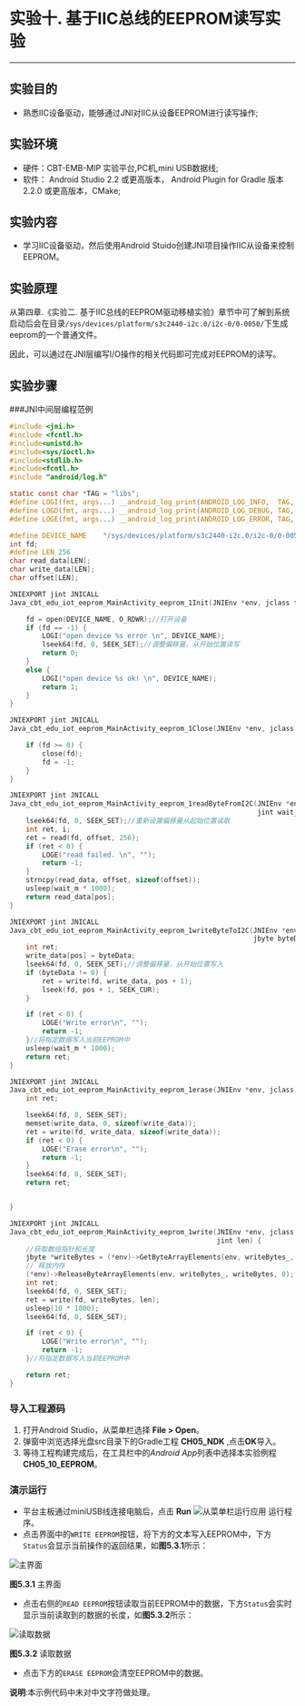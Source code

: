 # 实验十. 基于IIC总线的EEPROM读写实验

---
##  实验目的

* 熟悉IIC设备驱动，能够通过JNI对IIC从设备EEPROM进行读写操作; 

##  实验环境

* 硬件：CBT-EMB-MIP 实验平台,PC机,mini USB数据线;
* 软件： Android Studio 2.2 或更高版本， Android Plugin for Gradle 版本 2.2.0 或更高版本，CMake;

##  实验内容

* 学习IIC设备驱动，然后使用Android Stuido创建JNI项目操作IIC从设备来控制EEPROM。

##  实验原理

从第四章.《实验二. 基于IIC总线的EEPROM驱动移植实验》章节中可了解到系统启动后会在目录`/sys/devices/platform/s3c2440-i2c.0/i2c-0/0-0050/`下生成eeprom的一个普通文件。

因此，可以通过在JNI层编写I/O操作的相关代码即可完成对EEPROM的读写。

##  实验步骤

###JNI中间层编程范例  

```c
#include <jni.h>
#include <fcntl.h>
#include<unistd.h>
#include<sys/ioctl.h>
#include<stdlib.h>
#include<fcntl.h>
#include "android/log.h"

static const char *TAG = "libs";
#define LOGI(fmt, args...) __android_log_print(ANDROID_LOG_INFO,  TAG, fmt, ##args)
#define LOGD(fmt, args...) __android_log_print(ANDROID_LOG_DEBUG, TAG, fmt, ##args)
#define LOGE(fmt, args...) __android_log_print(ANDROID_LOG_ERROR, TAG, fmt, ##args)

#define DEVICE_NAME    "/sys/devices/platform/s3c2440-i2c.0/i2c-0/0-0050/eeprom"
int fd;
#define LEN 256
char read_data[LEN];
char write_data[LEN];
char offset[LEN];

JNIEXPORT jint JNICALL
Java_cbt_edu_iot_eeprom_MainActivity_eeprom_1Init(JNIEnv *env, jclass type) {

    fd = open(DEVICE_NAME, O_RDWR);//打开设备
    if (fd == -1) {
        LOGI("open device %s error \n", DEVICE_NAME);
        lseek64(fd, 0, SEEK_SET);//调整偏移量，从开始位置读写
        return 0;
    }
    else {
        LOGI("open device %s ok! \n", DEVICE_NAME);
        return 1;
    }
}

JNIEXPORT jint JNICALL
Java_cbt_edu_iot_eeprom_MainActivity_eeprom_1Close(JNIEnv *env, jclass type) {

    if (fd >= 0) {
        close(fd);
        fd = -1;
    }
}

JNIEXPORT jint JNICALL
Java_cbt_edu_iot_eeprom_MainActivity_eeprom_1readByteFromI2C(JNIEnv *env, jclass type, jint pos,
                                                             jint wait_m) {
    lseek64(fd, 0, SEEK_SET);//重新设置偏移量从起始位置读取
    int ret, i;
    ret = read(fd, offset, 256);
    if (ret < 0) {
        LOGE("read failed. \n", "");
        return -1;
    }
    strncpy(read_data, offset, sizeof(offset));
    usleep(wait_m * 1000);
    return read_data[pos];
}

JNIEXPORT jint JNICALL
Java_cbt_edu_iot_eeprom_MainActivity_eeprom_1writeByteToI2C(JNIEnv *env, jclass type, jint pos,
                                                            jbyte byteData, jint wait_m) {
    int ret;
    write_data[pos] = byteData;
    lseek64(fd, 0, SEEK_SET);//调整偏移量，从开始位置写入
    if (byteData != 0) {
        ret = write(fd, write_data, pos + 1);  
        lseek(fd, pos + 1, SEEK_CUR);
    }

    if (ret < 0) {
        LOGE("Write error\n", "");
        return -1;
    }//将指定数据写入当前EEPROM中
    usleep(wait_m * 1000);
    return ret;
}

JNIEXPORT jint JNICALL
Java_cbt_edu_iot_eeprom_MainActivity_eeprom_1erase(JNIEnv *env, jclass type) {
    int ret;

    lseek64(fd, 0, SEEK_SET);
    memset(write_data, 0, sizeof(write_data));
    ret = write(fd, write_data, sizeof(write_data));
    if (ret < 0) {
        LOGE("Erase error\n", "");
        return -1;
    }
    lseek64(fd, 0, SEEK_SET);
    return ret;


}

JNIEXPORT jint JNICALL
Java_cbt_edu_iot_eeprom_MainActivity_eeprom_1write(JNIEnv *env, jclass type, jbyteArray writeBytes_,
                                                   jint len) {
    //获取数组指针和长度
    jbyte *writeBytes = (*env)->GetByteArrayElements(env, writeBytes_, NULL);
    // 释放内存
    (*env)->ReleaseByteArrayElements(env, writeBytes_, writeBytes, 0);
    int ret;
    lseek64(fd, 0, SEEK_SET);
    ret = write(fd, writeBytes, len);
    usleep(10 * 1000);
    lseek64(fd, 0, SEEK_SET);

    if (ret < 0) {
        LOGE("Write error\n", "");
        return -1;
    }//将指定数据写入当前EEPROM中

    return ret;
}
```


### 导入工程源码

1.  打开Android Studio，从菜单栏选择 **File \> Open**。
2.  弹窗中浏览选择光盘src目录下的Gradle工程 **CH05_NDK** ,点击**OK**导入。
3.  等待工程构建完成后，在工具栏中的*Android App*列表中选择本实验例程**CH05_10_EEPROM**。

### 演示运行

- 平台主板通过miniUSB线连接电脑后，点击 **Run**
![从菜单栏运行应用](https://developer.android.com/studio/images/buttons/toolbar-run.png)
运行程序。
- 点击界面中的`WRITE EEPROM`按钮，将下方的文本写入EEPROM中，下方`Status`会显示当前操作的返回结果，如**图5.3.1**所示：

![主界面](/chapter4/experiment10/ch05_10_ui01.png)

**图5.3.1** 主界面

- 点击右侧的`READ EEPROM`按钮读取当前EEPROM中的数据，下方`Status`会实时显示当前读取到的数据的长度，如**图5.3.2**所示：

![读取数据](/chapter4/experiment10/ch05_10_ui02.png)

**图5.3.2** 读取数据

- 点击下方的`ERASE EEPROM`会清空EEPROM中的数据。

**说明**:本示例代码中未对中文字符做处理。

